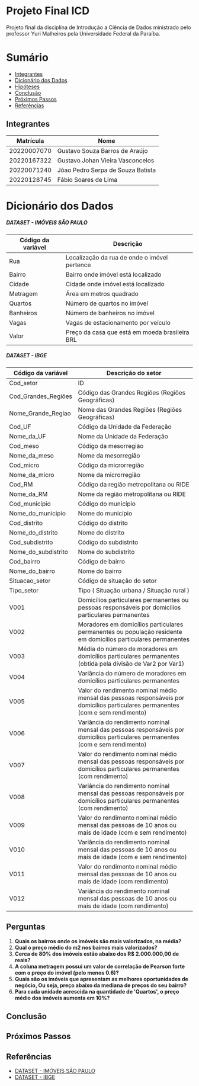 # Projeto Final ICD

Projeto final da disciplina de Introdução a Ciência de Dados ministrado pelo professor Yuri Malheiros pela Universidade Federal da Paraíba.

# Sumário
- [Integrantes](#integrantes)
- [Dicionário dos Dados](#dicionário-dos-dados)
- [Hipóteses](#hipóteses)
- [Conclusão](#conclusão)
- [Próximos Passos](#próximos-passos)
- [Referências](#referências)

## Integrantes
Matrícula | Nome
--- | ---
20220007070 | Gustavo Souza Barros de Araújo
20220167322 | Gustavo Johan Vieira Vasconcelos
20220071240 | Jõao Pedro Serpa de Souza Batista
20220128745 | Fábio Soares de Lima

# Dicionário dos Dados
##### DATASET - IMÓVEIS SÃO PAULO
| Código da variável | Descrição |
| --- | --- |
Rua | Localização da rua de onde o imóvel pertence
Bairro | Bairro onde imóvel está localizado
Cidade | Cidade onde imóvel está localizado
Metragem | Área em metros quadrado
Quartos | Número de quartos no imóvel
Banheiros | Número de banheiros no imóvel
Vagas |  Vagas de estacionamento por veículo
Valor | Preço da casa que está em moeda brasileira BRL

##### DATASET - IBGE
| Código da variável | Descrição do setor |
| --- | --- |
Cod_setor           | ID
Cod_Grandes_Regiões | Código das Grandes Regiões (Regiões Geográficas)
Nome_Grande_Regiao  | Nome das Grandes Regiões (Regiões Geográficas)
Cod_UF              | Código da Unidade da Federação
Nome_da_UF          | Nome da Unidade da Federação
Cod_meso            | Código da mesorregião
Nome_da_meso        | Nome da mesorregião
Cod_micro           | Código da microrregião
Nome_da_micro       | Nome da microrregião
Cod_RM              | Código da região metropolitana ou RIDE
Nome_da_RM          | Nome da região metropolitana ou RIDE
Cod_municipio       | Código do município
Nome_do_municipio   | Nome do município
Cod_distrito        | Código do distrito
Nome_do_distrito    | Nome do distrito    
Cod_subdistrito     | Código do subdistrito
Nome_do_subdistrito | Nome do subdistrito
Cod_bairro          | Código de bairro
Nome_do_bairro      | Nome do bairro
Situacao_setor      | Código de situação do setor
Tipo_setor          | Tipo ( Situação urbana / Situação rural ) 
V001                | Domicílios particulares permanentes ou pessoas responsáveis por domicílios particulares permanentes
V002                | Moradores em domicílios particulares permanentes ou população residente em domicílios particulares permanentes
V003                | Média do número de moradores em domicílios particulares permanentes (obtida pela divisão de Var2 por Var1)
V004                | Variância do número de moradores em domicílios particulares permanentes
V005                | Valor do rendimento nominal médio mensal das pessoas responsáveis por domicílios particulares permanentes (com e sem rendimento)
V006                | Variância do rendimento nominal mensal das pessoas responsáveis por domicílios particulares permanentes (com e sem rendimento)
V007                | Valor do rendimento nominal médio mensal das pessoas responsáveis por domicílios particulares permanentes (com rendimento)
V008                | Variância do rendimento nominal mensal das pessoas responsáveis por domicílios particulares permanentes (com rendimento)
V009                | Valor do rendimento nominal médio mensal das pessoas de 10 anos ou mais de idade (com e sem rendimento)
V010                | Variância do rendimento nominal mensal das pessoas de 10 anos ou mais de idade (com e sem rendimento)
V011                | Valor do rendimento nominal médio mensal das pessoas de 10 anos ou mais de idade (com rendimento)
V012                | Variância do rendimento nominal mensal das pessoas de 10 anos ou mais de idade (com rendimento)

## Perguntas
1. **Quais os bairros onde os imóveis são mais valorizados, na média?**
2. **Qual o preço médio do m2 nos bairros mais valorizados?**
3. **Cerca de 80% dos imóveis estão abaixo dos R$ 2.000.000,00 de reais?**
4. **A coluna metragem possui um valor de correlação de Pearson forte com o preço do imóvel (pelo menos 0.6)?**
5. **Quais são os imóveis que apresentam as melhores oportunidades de negócio, Ou seja, preço abaixo da mediana de preços do seu bairro?**
6. **Para cada unidade acrescida na quantidade de 'Quartos', o preço médio dos imóveis aumenta em 10%?**

## Conclusão

## Próximos Passos

## Referências
- [DATASET - IMÓVEIS SÃO PAULO](https://gist.githubusercontent.com/tgcsantos/3bdb29eba6ce391e90df2b72205ba891/raw/22fa920e80c9fa209a9fccc8b52d74cc95d1599b/dados_imoveis.csv)
- [DATASET - IBGE](https://gist.githubusercontent.com/tgcsantos/85f8c7b0a2edbc3e27fcad619b37d886/raw/a4954781e6bca9cb804062a3eea0b3b84679daf4/Basico_SP1.csv)
